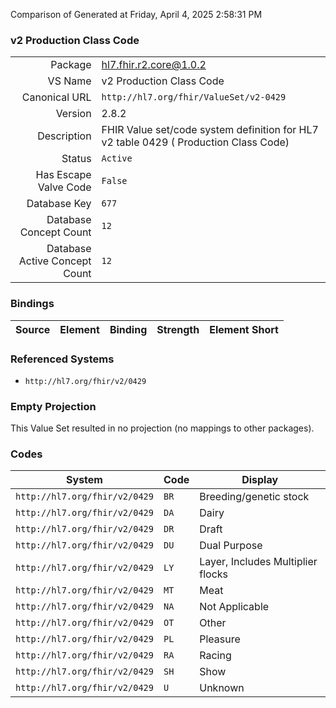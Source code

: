 Comparison of 
Generated at Friday, April 4, 2025 2:58:31 PM

### v2 Production Class Code

|      |     |
| ---: | --- |
| Package | hl7.fhir.r2.core@1.0.2 |
| VS Name | v2 Production Class Code |
| Canonical URL | `http://hl7.org/fhir/ValueSet/v2-0429` |
| Version | 2.8.2 |
| Description | FHIR Value set/code system definition for HL7 v2 table 0429 ( Production Class Code) |
| Status | `Active` |
| Has Escape Valve Code | `False` |
| Database Key | `677` |
| Database Concept Count | `12` |
| Database Active Concept Count | `12` |
### Bindings

| Source | Element | Binding | Strength | Element Short |
| ------ | ------- | ------- | -------- | ------------- |

### Referenced Systems

* `http://hl7.org/fhir/v2/0429`
### Empty Projection

This Value Set resulted in no projection (no mappings to other packages).

### Codes

| System | Code | Display |
| ------ | ---- | ------- |
| `http://hl7.org/fhir/v2/0429` | `BR` | Breeding/genetic stock |
| `http://hl7.org/fhir/v2/0429` | `DA` | Dairy |
| `http://hl7.org/fhir/v2/0429` | `DR` | Draft |
| `http://hl7.org/fhir/v2/0429` | `DU` | Dual Purpose |
| `http://hl7.org/fhir/v2/0429` | `LY` | Layer, Includes Multiplier flocks |
| `http://hl7.org/fhir/v2/0429` | `MT` | Meat |
| `http://hl7.org/fhir/v2/0429` | `NA` | Not Applicable |
| `http://hl7.org/fhir/v2/0429` | `OT` | Other |
| `http://hl7.org/fhir/v2/0429` | `PL` | Pleasure |
| `http://hl7.org/fhir/v2/0429` | `RA` | Racing |
| `http://hl7.org/fhir/v2/0429` | `SH` | Show |
| `http://hl7.org/fhir/v2/0429` | `U` | Unknown |
